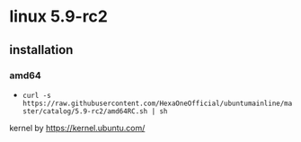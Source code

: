 # linux 5.9-rc2

## installation

### amd64

- `curl -s https://raw.githubusercontent.com/HexaOneOfficial/ubuntumainline/master/catalog/5.9-rc2/amd64RC.sh | sh`

kernel by https://kernel.ubuntu.com/ 
